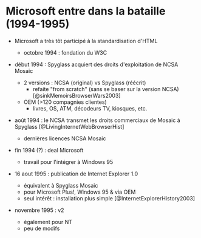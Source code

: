 # Microsoft entre dans la bataille (1994-1995)

- Microsoft a très tôt participé à la standardisation d'HTML

  - octobre 1994 : fondation du W3C

- début 1994 : Spyglass acquiert des droits d'exploitation de NCSA Mosaic

  - 2 versions : NCSA (original) vs Spyglass (réécrit)
    - refaite "from scratch" (sans se baser sur la version NCSA) [@sinkMemoirsBrowserWars2003]
  - OEM (>120 compagnies clientes)
    - livres, OS, ATM, décodeurs TV, kiosques, etc.

- août 1994 : le NCSA transmet les droits commerciaux de Mosaic à Spyglass [@LivingInternetWebBrowserHist]
  - dernières licences NCSA Mosaic
- fin 1994 (?) : deal Microsoft

  - travail pour l'intégrer à Windows 95

- 16 aout 1995 : publication de Internet Explorer 1.0

  - équivalent à Spyglass Mosaic
  - pour Microsoft Plus!, Windows 95 & via OEM
  - seul intérêt : installation plus simple [@InternetExplorerHistory2003]

- novembre 1995 : v2
  - également pour NT
  - peu de modifs
